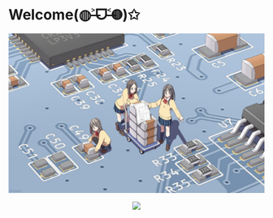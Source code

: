 # Welcome(◍˃̶ᗜ˂̶◍)✩

![pcb](pcb.jpg)

<div align=center> <img src="http://pan.fumiama.top:42412/cmoe?name=fumiama&theme=gb" /> </div>
